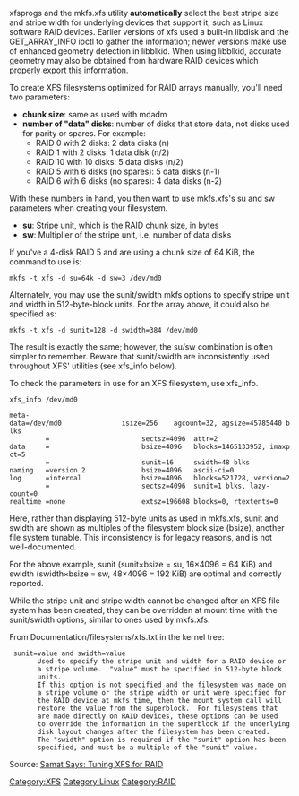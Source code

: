 xfsprogs and the mkfs.xfs utility **automatically** select the best
stripe size and stripe width for underlying devices that support it,
such as Linux software RAID devices. Earlier versions of xfs used a
built-in libdisk and the GET\_ARRAY\_INFO ioctl to gather the
information; newer versions make use of enhanced geometry detection in
libblkid. When using libblkid, accurate geometry may also be obtained
from hardware RAID devices which properly export this information.

To create XFS filesystems optimized for RAID arrays manually, you'll
need two parameters:

-   **chunk size**: same as used with mdadm
-   **number of "data" disks**: number of disks that store data, not
    disks used for parity or spares. For example:
    -   RAID 0 with 2 disks: 2 data disks (n)
    -   RAID 1 with 2 disks: 1 data disk (n/2)
    -   RAID 10 with 10 disks: 5 data disks (n/2)
    -   RAID 5 with 6 disks (no spares): 5 data disks (n-1)
    -   RAID 6 with 6 disks (no spares): 4 data disks (n-2)

With these numbers in hand, you then want to use mkfs.xfs's su and sw
parameters when creating your filesystem.

-   **su**: Stripe unit, which is the RAID chunk size, in bytes
-   **sw**: Multiplier of the stripe unit, i.e. number of data disks

If you've a 4-disk RAID 5 and are using a chunk size of 64 KiB, the
command to use is:

`mkfs -t xfs -d su=64k -d sw=3 /dev/md0`

Alternately, you may use the sunit/swidth mkfs options to specify stripe
unit and width in 512-byte-block units. For the array above, it could
also be specified as:

`mkfs -t xfs -d sunit=128 -d swidth=384 /dev/md0`

The result is exactly the same; however, the su/sw combination is often
simpler to remember. Beware that sunit/swidth are inconsistently used
throughout XFS' utilities (see xfs\_info below).

To check the parameters in use for an XFS filesystem, use xfs\_info.

`xfs_info /dev/md0`

`meta-data=/dev/md0               isize=256    agcount=32, agsize=45785440 blks`\
`         =                       sectsz=4096  attr=2`\
`data     =                       bsize=4096   blocks=1465133952, imaxpct=5`\
`         =                       sunit=16     swidth=48 blks`\
`naming   =version 2              bsize=4096   ascii-ci=0`\
`log      =internal               bsize=4096   blocks=521728, version=2`\
`         =                       sectsz=4096  sunit=1 blks, lazy-count=0`\
`realtime =none                   extsz=196608 blocks=0, rtextents=0`

Here, rather than displaying 512-byte units as used in mkfs.xfs, sunit
and swidth are shown as multiples of the filesystem block size (bsize),
another file system tunable. This inconsistency is for legacy reasons,
and is not well-documented.

For the above example, sunit (sunit×bsize = su, 16×4096 = 64 KiB) and
swidth (swidth×bsize = sw, 48×4096 = 192 KiB) are optimal and correctly
reported.

While the stripe unit and stripe width cannot be changed after an XFS
file system has been created, they can be overridden at mount time with
the sunit/swidth options, similar to ones used by mkfs.xfs.

From Documentation/filesystems/xfs.txt in the kernel tree:

` sunit=value and swidth=value`\
`       Used to specify the stripe unit and width for a RAID device or`\
`       a stripe volume.  "value" must be specified in 512-byte block`\
`       units.`\
`       If this option is not specified and the filesystem was made on`\
`       a stripe volume or the stripe width or unit were specified for`\
`       the RAID device at mkfs time, then the mount system call will`\
`       restore the value from the superblock.  For filesystems that`\
`       are made directly on RAID devices, these options can be used`\
`       to override the information in the superblock if the underlying`\
`       disk layout changes after the filesystem has been created.`\
`       The "swidth" option is required if the "sunit" option has been`\
`       specified, and must be a multiple of the "sunit" value.`

Source: [Samat Says: Tuning XFS for RAID](http://says.samat.org/)

<Category:XFS> <Category:Linux> <Category:RAID>
